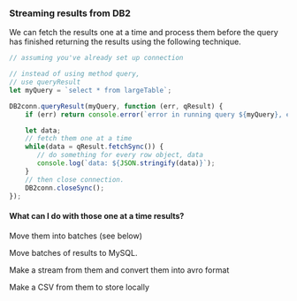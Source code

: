 ### Streaming results from DB2

We can fetch the results one at a time and process them before the query has finished returning the results using the following technique.

```typescript
// assuming you've already set up connection

// instead of using method query,
// use queryResult
let myQuery = `select * from largeTable`;

DB2conn.queryResult(myQuery, function (err, qResult) {
    if (err) return console.error(`error in running query ${myQuery}, error: ${err}`);

    let data;
    // fetch them one at a time
    while(data = qResult.fetchSync()) {
       // do something for every row object, data
       console.log(`data: ${JSON.stringify(data)}`);
    }
    // then close connection.
    DB2conn.closeSync();
});
```

#### What can I do with those one at a time results?

Move them into batches (see below)
 
Move batches of results to MySQL.

Make a stream from them and convert them into avro format

Make a CSV from them to store locally